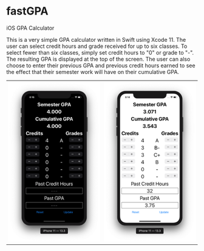 # fastGPA
iOS GPA Calculator

This is a very simple GPA calculator written in Swift using Xcode 11.  The user can select credit hours and grade received for up to six classes.  To select fewer than six classes, simply set credit hours to "0" or grade to "-".  The resulting GPA is displayed at the top of the screen.  The user can also choose to enter their previous GPA and previous credit hours earned to see the effect that their semester work will have on their cumulative GPA.

<table>
  <tr>
    <td style="padding:5px">
      <img src="Screenshots/default_vals.png" alt="default values" width="300"/>
    </td>
    <td style="padding:5px">
      <img src="Screenshots/sample_vals.png" alt="sample values" width="300"/>
    </td>
  </tr>
<table>
